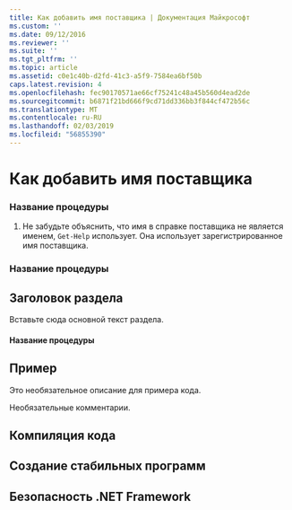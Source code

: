 ```yaml
---
title: Как добавить имя поставщика | Документация Майкрософт
ms.custom: ''
ms.date: 09/12/2016
ms.reviewer: ''
ms.suite: ''
ms.tgt_pltfrm: ''
ms.topic: article
ms.assetid: c0e1c40b-d2fd-41c3-a5f9-7584ea6bf50b
caps.latest.revision: 4
ms.openlocfilehash: fec90170571ae66cf75241c48a45b560d4ead2de
ms.sourcegitcommit: b6871f21bd666f9cd71dd336bb3f844cf472b56c
ms.translationtype: MT
ms.contentlocale: ru-RU
ms.lasthandoff: 02/03/2019
ms.locfileid: "56855390"
---
```

# <a name="how-to-add-the-provider-name"></a>Как добавить имя поставщика

### <a name="procedure-title"></a>Название процедуры

1. Не забудьте объяснить, что имя в справке поставщика не является именем, `Get-Help` использует. Она использует зарегистрированное имя поставщика.

### <a name="procedure-title"></a>Название процедуры

## <a name="section-heading"></a>Заголовок раздела

 Вставьте сюда основной текст раздела.

#### <a name="procedure-title"></a>Название процедуры

## <a name="example"></a>Пример

 Это необязательное описание для примера кода.

<!-- TODO!!!: review snippet reference  [!CODE [Microsoft.Win32.RegistryKey#4](Microsoft.Win32.RegistryKey#4)]  -->

 Необязательные комментарии.

## <a name="compiling-the-code"></a>Компиляция кода

## <a name="robust-programming"></a>Создание стабильных программ

## <a name="net-framework-security"></a>Безопасность .NET Framework